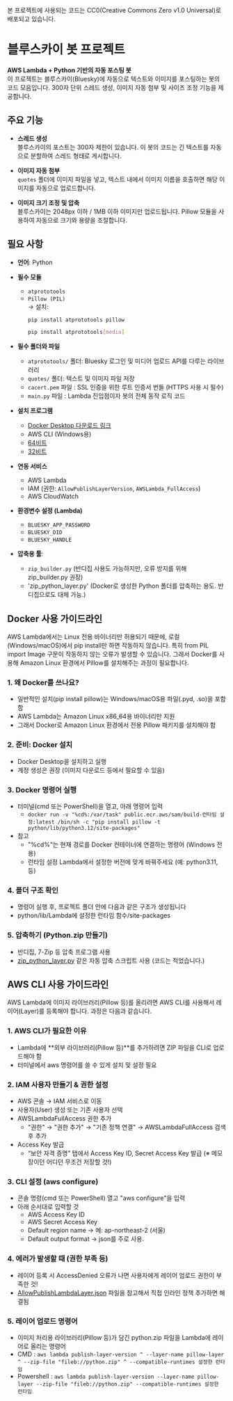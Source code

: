 본 프로젝트에 사용되는 코드는 CC0(Creative Commons Zero v1.0 Universal)로 배포되고 있습니다. 


# 블루스카이 봇 프로젝트
**AWS Lambda + Python 기반의 자동 포스팅 봇**  
이 프로젝트는 블루스카이(Bluesky)에 자동으로 텍스트와 이미지를 포스팅하는 봇의 코드 모음입니다. 300자 단위 스레드 생성, 이미지 자동 첨부 및 사이즈 조정 기능을 제공합니다.

## 주요 기능
- **스레드 생성**  
  블루스카이의 포스트는 300자 제한이 있습니다. 이 봇의 코드는 긴 텍스트를 자동으로 분할하여 스레드 형태로 게시합니다.

- **이미지 자동 첨부**  
  `quotes` 폴더에 이미지 파일을 넣고, 텍스트 내에서 이미지 이름을 호출하면 해당 이미지를 자동으로 업로드합니다.

- **이미지 크기 조정 및 압축**  
  블루스카이는 2048px 이하 / 1MB 이하 이미지만 업로드됩니다. Pillow 모듈을 사용하여 자동으로 크기와 용량을 조절합니다.



## 필요 사항
- **언어**: Python  
- **필수 모듈**
  - `atprototools`  
  - `Pillow (PIL)`  
  → 설치:  
    ```bash
    pip install atprototools pillow
    ```
    ```bash
    pip install atprototools[media]
    ```

- **필수 폴더와 파일**
  - `atprototools/` 폴더: Bluesky 로그인 및 미디어 업로드 API를 다루는 라이브러리
  - `quotes/` 폴더: 텍스트 및 이미지 파일 저장
  - `cacert.pem` 파일 : SSL 인증을 위한 루트 인증서 번들 (HTTPS 사용 시 필수)
  - `main.py` 파일 : Lambda 진입점이자 봇의 전체 동작 로직 코드	
 
- **설치 프로그램**
  - [Docker Desktop 다운로드 링크](https://www.docker.com/products/docker-desktop)
  - AWS CLI (Windows용)
   - [64비트](https://awscli.amazonaws.com/AWSCLIV2.msi)
   - [32비트](https://awscli.amazonaws.com/AWSCLIV2-32bit.msi)

- **연동 서비스** 
  - AWS Lambda
  - IAM (권한: `AllowPublishLayerVersion`, `AWSLambda_FullAccess`)  
  - AWS CloudWatch  

- **환경변수 설정 (Lambda)**
  - `BLUESKY_APP_PASSWORD`  
  - `BLUESKY_DID`  
  - `BLUESKY_HANDLE`

- **압축용 툴**:
  - `zip_builder.py` (반디집 사용도 가능하지만, 오류 방지를 위해 zip_builder.py 권장)
  - 'zip_python_layer.py' (Docker로 생성한 Python 폴더를 압축하는 용도. 반디집으로도 대체 가능.)



## Docker 사용 가이드라인
AWS Lambda에서는 Linux 전용 바이너리만 허용되기 때문에, 로컬(Windows/macOS)에서 pip install만 하면 작동하지 않습니다. 특히 from PIL import Image 구문이 작동하지 않는 오류가 발생할 수 있습니다. 그래서 Docker를 사용해 Amazon Linux 환경에서 Pillow를 설치해주는 과정이 필요합니다.

### 1. 왜 Docker를 쓰나요?
- 일반적인 설치(pip install pillow)는 Windows/macOS용 파일(.pyd, .so)을 포함함
- AWS Lambda는 Amazon Linux x86_64용 바이너리만 지원
- 그래서 Docker로 Amazon Linux 환경에서 전용 Pillow 패키지를 설치해야 함

### 2. 준비: Docker 설치
- Docker Desktop을 설치하고 실행
- 계정 생성은 권장 (이미지 다운로드 등에서 필요할 수 있음)
### 3. Docker 명령어 실행
- 터미널(cmd 또는 PowerShell)을 열고, 아래 명령어 입력
  - ```docker run -v "%cd%:/var/task" public.ecr.aws/sam/build-런타임 설정:latest /bin/sh -c "pip install pillow -t python/lib/python3.12/site-packages"```
- 참고
  - "%cd%"는 현재 경로를 Docker 컨테이너에 연결하는 명령어 (Windows 전용)
  - 런타임 설정 Lambda에서 설정한 버전에 맞게 바꿔주세요 (예: python3.11,  등)

### 4. 폴더 구조 확인
- 명령어 실행 후, 프로젝트 폴더 안에 다음과 같은 구조가 생성됩니다
- python/lib/Lambda에 설정한 런타임 함수/site-packages

### 5. 압축하기 (Python.zip 만들기)
- 반디집, 7-Zip 등 압축 프로그램 사용
- [zip_python_layer.py](https://github.com/sechsKatze/simple-bluesky-bot-code/blob/main/zip_python_layer.py) 같은 자동 압축 스크립트 사용 (코드는 적었습니다.)


## AWS CLI 사용 가이드라인
AWS Lambda에 이미지 라이브러리(Pillow 등)를 올리려면 AWS CLI를 사용해서 레이어(Layer)를 등록해야 합니다. 과정은 다음과 같습니다. 

### 1. AWS CLI가 필요한 이유
- Lambda에 **외부 라이브러리(Pillow 등)**를 추가하려면 ZIP 파일을 CLI로 업로드해야 함
- 터미널에서 aws 명령어를 쓸 수 있게 설치 및 설정 필요

### 2. IAM 사용자 만들기 & 권한 설정
- AWS 콘솔 → IAM 서비스로 이동
- 사용자(User) 생성 또는 기존 사용자 선택
- AWSLambdaFullAccess 권한 추가
  - "권한" → "권한 추가" → "기존 정책 연결" → AWSLambdaFullAccess 검색 후 추가
- Access Key 발급
  - “보안 자격 증명” 탭에서 Access Key ID, Secret Access Key 발급 (※ 메모장이던 어디던 무조건 저장할 것!)

### 3. CLI 설정 (aws configure)
- 콘솔 명령(cmd 또는 PowerShell) 열고 "aws configure"을 입력
- 아래 순서대로 입력할 것
  - AWS Access Key ID
  - AWS Secret Access Key
  - Default region name → 예: ap-northeast-2 (서울)
  - Default output format → json를 주로 사용.

### 4. 에러가 발생할 때 (권한 부족 등)
- 레이어 등록 시 AccessDenied 오류가 나면 사용자에게 레이어 업로드 권한이 부족한 것!
- [AllowPublishLambdaLayer.json](https://github.com/sechsKatze/simple-bluesky-bot-code/blob/main/AllowPublishLayerVersion.json) 파일을 참고해서 직접 인라인 정책 추가하면 해결됨

### 5. 레이어 업로드 명령어
- 이미지 처리용 라이브러리(Pillow 등)가 담긴 python.zip 파일을 Lambda에 레이어로 올리는 명령어
 - CMD : ```aws lambda publish-layer-version ^ --layer-name pillow-layer ^ --zip-file "fileb://python.zip" ^ --compatible-runtimes 설정한 런타임```
 - Powershell : ```aws lambda publish-layer-version --layer-name pillow-layer --zip-file "fileb://python.zip" --compatible-runtimes 설정한 런타임```

